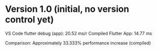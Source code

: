 # Version 1.0 (initial, no version control yet)
VS Code flutter debug (app): 20.52 ms/r
Compiled Flutter App: 14.77 ms 

Comparison:
Approximately 33.333% performance increase (compiled)
